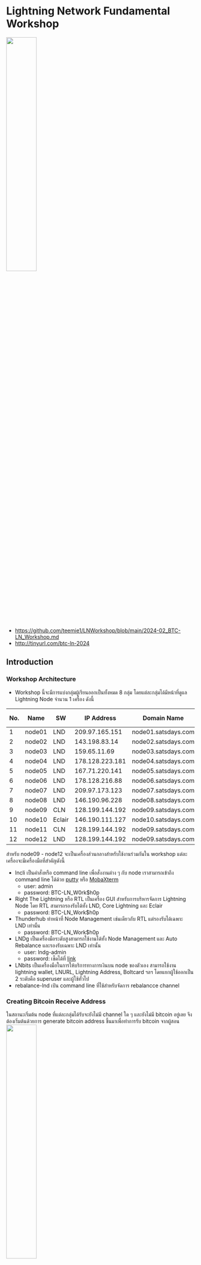 # Lightning Network Fundamental Workshop
<img src="btc-ln-2024-link.png"  width="40%" height="40%"/>

 - https://github.com/teemie1/LNWorkshop/blob/main/2024-02_BTC-LN_Workshop.md
 - http://tinyurl.com/btc-ln-2024


## Introduction

### Workshop Architecture
 - Workshop นี้จะมีการแบ่งกลุ่มผู้เรียนออกเป็นทั้งหมด 8 กลุ่ม โดยแต่ละกลุ่มได้มีหน้าที่ดูแล Lightning Node จำนวน 1 เครื่อง ดังนี้

|No.| Name |SW|IP Address     |Domain Name        |all_users_password |RTL|Thunder hub|LNDg|LNDg Password|LNbits Superuser|
|---|----------|--------|---------------|-------------------|---------------|---|----------|-|---|-------|
| 1 |  node01  |  LND   | 209.97.165.151 |node01.satsdays.com|BTC-LN_W0rk$h0p|[Link](https://node09.satsdays.com:4001/rtl/login)|[Link](https://satsdays.com:4002/)| [Link](http://node01.satsdays.com:8889/) |[Link](https://docs.google.com/spreadsheets/d/1XJwQTcZhcGYICkqOXlmo-uinYKcIBEXP4U5_Yw2ejN4/edit#gid=1304207126)|[Link](https://node01.satsdays.com/admin?usr=9a899a2daac041108cf506002959da7c)|
| 2 |  node02  |  LND   | 143.198.83.14 |node02.satsdays.com|BTC-LN_W0rk$h0p|[Link](https://node09.satsdays.com:4001/rtl/login)|[Link](https://satsdays.com:4002/)| [Link](http://node02.satsdays.com:8889/) |[Link](https://docs.google.com/spreadsheets/d/1XJwQTcZhcGYICkqOXlmo-uinYKcIBEXP4U5_Yw2ejN4/edit#gid=116730586)|[Link](https://node02.satsdays.com/admin?usr=416d6b5301aa4bf0a5ad3a6eb5db31ee)|
| 3 |  node03  |  LND   | 159.65.11.69 |node03.satsdays.com|BTC-LN_W0rk$h0p|[Link](https://node09.satsdays.com:4001/rtl/login)|[Link](https://satsdays.com:4002/)| [Link](http://node03.satsdays.com:8889/) |[Link](https://docs.google.com/spreadsheets/d/1XJwQTcZhcGYICkqOXlmo-uinYKcIBEXP4U5_Yw2ejN4/edit#gid=1070803002)|[Link](https://node03.satsdays.com/admin?usr=81aee542aaa247769858e4ae1b2ec700)|
| 4 |  node04  |  LND   | 178.128.223.181 |node04.satsdays.com|BTC-LN_W0rk$h0p|[Link](https://node09.satsdays.com:4001/rtl/login)|[Link](https://satsdays.com:4002/)| [Link](http://node04.satsdays.com:8889/) |[Link](https://docs.google.com/spreadsheets/d/1XJwQTcZhcGYICkqOXlmo-uinYKcIBEXP4U5_Yw2ejN4/edit#gid=1960160541)|[Link](https://node04.satsdays.com/admin?usr=51ee5e28929f41c39edc24af8033b3a1)|
| 5 |  node05  |  LND   | 167.71.220.141 |node05.satsdays.com|BTC-LN_W0rk$h0p|[Link](https://node09.satsdays.com:4001/rtl/login)|[Link](https://satsdays.com:4002/)| [Link](http://node05.satsdays.com:8889/) |[Link](https://docs.google.com/spreadsheets/d/1XJwQTcZhcGYICkqOXlmo-uinYKcIBEXP4U5_Yw2ejN4/edit#gid=1066962262)|[Link](https://node05.satsdays.com/admin?usr=5656c0726b204b1586de4ef20c65139a)|
| 6 |  node06  |  LND   | 178.128.216.88 |node06.satsdays.com|BTC-LN_W0rk$h0p|[Link](https://node09.satsdays.com:4001/rtl/login)|[Link](https://satsdays.com:4002/)| [Link](http://node06.satsdays.com:8889/) |[Link](https://docs.google.com/spreadsheets/d/1XJwQTcZhcGYICkqOXlmo-uinYKcIBEXP4U5_Yw2ejN4/edit#gid=693880070)|[Link](https://node06.satsdays.com/admin?usr=a0c9c57ce4bd40e0900ca31431a76e00)|
| 7 |  node07  |  LND   | 209.97.173.123 |node07.satsdays.com|BTC-LN_W0rk$h0p|[Link](https://node09.satsdays.com:4001/rtl/login)|[Link](https://satsdays.com:4002/)| [Link](http://node07.satsdays.com:8889/) |[Link](https://docs.google.com/spreadsheets/d/1XJwQTcZhcGYICkqOXlmo-uinYKcIBEXP4U5_Yw2ejN4/edit#gid=129394141)|[Link](https://node07.satsdays.com/admin?usr=24be5aeb6db24b91bded5bf6c0c93089)|
| 8 |  node08  |  LND   |146.190.96.228 |node08.satsdays.com|BTC-LN_W0rk$h0p|[Link](https://node09.satsdays.com:4001/rtl/login)|[Link](https://satsdays.com:4002/)| [Link](http://node08.satsdays.com:8889/) |[Link](https://docs.google.com/spreadsheets/d/1XJwQTcZhcGYICkqOXlmo-uinYKcIBEXP4U5_Yw2ejN4/edit#gid=709637060)|[Link](https://node08.satsdays.com/admin?usr=ac65dfacf1a840f2837da3455c2cdfdb)|
| 9 |  node09  |  CLN   |128.199.144.192|node09.satsdays.com|BTC-LN_W0rk$h0p|[Link](https://node09.satsdays.com:4001/rtl/login)| - | - | - |[Link](https://node09.satsdays.com/wallet?usr=844627c9e2564841ab88f295e6de7dd0)|
|10 |  node10  |  Eclair|146.190.111.127|node10.satsdays.com|BTC-LN_W0rk$h0p|[Link](https://node09.satsdays.com:4001/rtl/login)| - | - | - |[Link](https://node10.satsdays.com/admin?usr=b4243c86d5b34969baea0cca463af07a)|
|11 |  node11  |  CLN   |128.199.144.192|node09.satsdays.com|BTC-LN_W0rk$h0p|[Link](https://node09.satsdays.com:4001/rtl/login)| -     | - | -  | -     |
|12 |  node12  |  LND   |128.199.144.192|node09.satsdays.com|BTC-LN_W0rk$h0p|[Link](https://node09.satsdays.com:4001/rtl/login)| -     | -  | -     |

  สำหรับ node09 - node12 จะเป็นเครื่องส่วนกลางสำหรับใช้งานร่วมกันใน workshop แต่ละเครื่องจะมีเครื่องมือที่สำคัญดังนี้
 - lncli เป็นคำสั่งหรือ command line เพื่อสั่งงานต่าง ๆ กับ node เราสามารถเข้าถึง command line ได้ด้วย [putty](https://the.earth.li/~sgtatham/putty/latest/w64/putty.exe) หรือ [MobaXterm](https://download.mobatek.net/2232022120824733/MobaXterm_Portable_v22.3.zip)
   - user: admin
   - password: BTC-LN_W0rk$h0p  
 - Right The Lightning หรือ RTL เป็นเครื่อง GUI สำหรับการบริหารจัดการ Lightning Node โดย RTL สามารถรองรับได้ทั้ง LND, Core Lightning และ Eclair
   - password: BTC-LN_Work$h0p
 - Thunderhub ทำหน้าที่ Node Management เช่นเดียวกับ RTL แต่รองรับได้เฉพาะ LND เท่านั้น
   - password: BTC-LN_Work$h0p
 - LNDg เป็นเครื่องมือระดับสูงสามารถใช้งานได้ทั้ง Node Management และ Auto Rebalance และรองรับเฉพาะ LND เท่านั้น
   - user: lndg-admin
   - password: เช็ดได้ที่ [link](https://docs.google.com/spreadsheets/d/1XJwQTcZhcGYICkqOXlmo-uinYKcIBEXP4U5_Yw2ejN4/edit#gid=0)
 - LNbits เป็นเครื่องมือในการให้บริการทางการเงินบน node ของตัวเอง สามารถใช้งาน lightning wallet, LNURL, Lightning Address, Boltcard ฯลฯ โดยแยกผู้ใช้ออกเป็น 2 ระดับคือ superuser และผู้ใช้ทั่วไป
 - rebalance-lnd เป้น command line ที่ใช้สำหรับจัดการ rebalancce channel



### Creating Bitcoin Receive Address

  ในสถานะเริ่มต้น node ที่แต่ละกลุ่มได้รับจะยังไม่มี channel ใด ๆ และยังไม่มี bitcoin อยู่เลย จึงต้องเริ่มต้นด้วยการ generate bitcoin address ขึ้นมาเพื่อทำการรับ bitcoin จากผู้สอน
<img src="ืnode-diagram-01.png"  width="40%" height="40%"/>

  
#### lncli
~~~
# Generate address
lncli newaddress p2wkh

# Check the balance
lncli walletbalance
~~~
#### RTL
~~~
Go to Menu "On-chain"--> "Generate Address"
~~~
#### Thunderhub
~~~
Go to Menu "Home" --> "⚓Receive"
~~~
#### LNDg
~~~
Click at "New Onchain Address"
~~~
เมื่อสร้าง address สำหรับการรับ testnet bitcoin เรียบร้อยแล้วให้นำไปใส่ใน google sheet ที่ [link](https://docs.google.com/spreadsheets/d/1XJwQTcZhcGYICkqOXlmo-uinYKcIBEXP4U5_Yw2ejN4) ตามกลุ่มของแต่ละคน

### Gather Node URI for Peer Connection
#### lncli
~~~
lncli getinfo
~~~
#### RTL
~~~
Go to Menu "Publiv Key" --> "Node URI1"
~~~
#### Thunderhub
~~~
Go to Menu "Home" --> "Connect"
~~~
#### LNDg
~~~
Look at "Addresses"
~~~
เมื่อทราบ Node URI ของกลุ่มแล้วให้นำไปใส่ใน Google Sheet เช่นกัน[link](https://docs.google.com/spreadsheets/d/1XJwQTcZhcGYICkqOXlmo-uinYKcIBEXP4U5_Yw2ejN4) ตามกลุ่มของแต่ละคน

## Opening Lightning Channel

### Opening Single Channel 

|No.|Node Name |Open Channel to|Amount (Sats)     |
|---|----------|---------------|------------------|
| 1 | node01   | node02        | 1,000,000        |
| 2 | node02   | node03        | 1,000,000        |
| 3 | node03   | node04        | 1,000,000        |
| 4 | node04   | node05        | 1,000,000        |
| 5 | node05   | node06        | 1,000,000        |
| 6 | node06   | node07        | 1,000,000        |
| 7 | node07   | node08        | 1,000,000        |
| 8 | node08   | node01        | 1,000,000        |

#### lncli (command)
~~~
lncli openchannel --connect [Target Node IP]:[Target Node Port] [Target Node ID] [Amount in Sats]

# Example:
lncli openchannel --connect 203.132.94.196:9735 038863cf8ab91046230f561cd5b386cbff8309fa02e3f0c3ed161a3aeb64a643b9 1000000
~~~
#### RTL
~~~
Go to Menu "Lightning" --> "Peers/Channels" --> "Open Channel"
~~~
#### Thunderhub
~~~
Go to Menu "Home" --> "Quick Action : Open" --> "Manual : Open" 
~~~
#### LNDg
~~~
Go to  "Open a Channel"
~~~
#### LNbits
~~~
Go to Menu "Manage : Node" --> "Channels" --> "OPEN CHANNEL"
~~~

### Opening Multi-Channel by Batching

|No.|Node Name |Open Batch Channels to|Amount (Sats)     |
|---|----------|----------------|------------------|
| 1 | node01   | node09 & node11| 500,000        |
| 2 | node02   | node09 & node11| 500,000        |
| 3 | node03   | node09 & node11| 500,000        |
| 4 | node04   | node09 & node11| 500,000        |
| 5 | node05   | node09 & node11| 500,000        |
| 6 | node06   | node09 & node11| 500,000        |
| 7 | node07   | node09 & node11| 500,000        |
| 8 | node08   | node09 & node11| 500,000        |

#### lncli (command)
~~~
lncli batchopenchannel --sat_per_vbyte=[Fee] [Channel JSON]

# Example:
  lncli batchopenchannel --sat_per_vbyte=1 '[{
    "node_pubkey": "038863cf8ab91046230f561cd5b386cbff8309fa02e3f0c3ed161a3aeb64a643b9",
    "local_funding_amount": 500000
  }, {
    "node_pubkey": "03e84a109cd70e57864274932fc87c5e6434c59ebb8e6e7d28532219ba38f7f6df",
    "local_funding_amount": 500000
  }]'

~~~

#### LNDg
~~~
Click at "Batching" --> "Batch Open Up To 10 Channels"
~~~


### Opening Channel with Push Value

|No.|Node Name |Open Channel to|Amount (Sats)     |Push Amount (Sats)|
|---|----------|---------------|------------------|--|
| 1 | node01   | node10        | 400,000        |200,000|
| 2 | node02   | node10        | 400,000        |200,000|
| 3 | node03   | node10        | 400,000        |200,000|
| 4 | node04   | node10        | 400,000        |200,000|
| 5 | node05   | node10        | 400,000        |200,000|
| 6 | node06   | node10        | 400,000        |200,000|
| 7 | node07   | node10        | 400,000        |200,000|
| 8 | node08   | node10        | 400,000        |200,000|

#### lncli (command)
~~~
lncli openchannel --connect [Target Node IP]:[Target Node Port] [Target Node ID] [Amount in Sats] [Push Amount in Sats]

# Example:
 lncli openchannel --connect 146.190.111.127:9735 025e3a294d3b13e44a704fc3a825c977e8c46d214b696d51ddf1e55f5b193ced53 200000 100000

~~~
#### Thunderhub
~~~
Go to Menu "Home" --> "Quick Action : Open" --> "Manual : Open" --> "Advanced" --> "Push Token to Partner"
~~~

#### LNbits
~~~
Go to Menu "Manage : Node" --> "Channels" --> "OPEN CHANNEL" --> "Advanced" --> "Push Amount"
~~~
### Channel Backup (SCB)
Check channel backup file by command line.
~~~
# Find the backup file path
grep backupfilepath /data/lnd/lnd.conf

# List backup file
ls -l /data/backup/nodeXX/channel.backup
~~~

## Basic Rebalancing

|No.|Node Name |From Channel|To Channel|Rebalance Amount (Sats)     |
|---|----------|------------|----|------------------|
| 1 | node01   | node02 | node08| 51,000        |
| 2 | node02   | node03 | node01| 52,000        |
| 3 | node03   | node04 | node02| 53,000        |
| 4 | node04   | node05 | node03| 54,000        |
| 5 | node05   | node06 | node04| 55,000        |
| 6 | node06   | node07 | node05| 56,000        |
| 7 | node07   | node08 | node06| 57,000        |
| 8 | node08   | node01 | node07| 58,000        |

#### rebalance-lnd (command)
~~~
sudo -iu rebalance-lnd
# Check the channel id
rebalance.py --network testnet -c

# Rebalance without reckless
rebalance.py --network testnet -f [FROM_CHANNEL] -t [TO_CHANNEL] -a [AMOUNT] --fee-limit 1000

# Rebalance with reckless
rebalance.py --network testnet -f [FROM_CHANNEL] -t [TO_CHANNEL] -a [AMOUNT] --fee-limit 1000 --reckless
~~~

#### RTL
~~~
Go to Menu "Lightning"--> "Peers/Channels" --> At Action Menu "Circular Rebalance"
~~~
#### Thunderhub
~~~
Go to Menu "Rebalance"
~~~
#### LNDg
~~~
Click at "Rebalancing"
~~~

## Lightning Payment

### Paying by Bolt11 Invoice

#### lncli
~~~
# Pay invoice
lncli payinvoice [INVOICE]

# Example
  lncli payinvoice lntb10u1pjmyg39pp5cg7qra7ffwt9uvcxxwsda4gp03qplzq3zzg6d36yz0rqs9t54d6qdq2w3jhxapsxgsp5xzzwdrdq6rjze83x0u4ltl8rfcpp3hm8gk385d87ng8unmes8ynsmqz9gxqrrsscqp79q2sqqqqqysgq68hc8rqzcmudru7punu6k8gq47qrqup8k05tkcjykg22svj43j3sa8w9v77uy4y5s5zazd2ne9e5hhfdw6jdcav6d6jrg2sry7yhrksq5mef2x
~~~
#### RTL
~~~
Go to Menu "Lightning"--> "Transactions" --> "Send Payment"
~~~
#### Thunderhub
~~~
Go to Menu "Home" --> "⚡Send"
~~~
#### LNbits
~~~
Go to Menu "Wallet" --> "PASTE REQUEST"
~~~

### Paying by Keysend

|No.|Node Name |keysend to |Amount (Sats)     |
|---|----------|-----------|------------------|
| 1 | node01   | node03 | 11,000        |
| 2 | node02   | node05 | 12,000        |
| 3 | node03   | node07 | 13,000        |
| 4 | node04   | node01 | 14,000        |
| 5 | node05   | node08 | 15,000        |
| 6 | node06   | node04 | 16,000        |
| 7 | node07   | node06 | 17,000        |
| 8 | node08   | node02 | 18,000        |

#### lncli
~~~
# Pay invoice
lncli sendpayment --dest [TARGET NODE ID] --amt [AMOUNT] --keysend

# Example
  lncli sendpayment --dest 02594a72bb0405de2490eea7b592f9a09365e2112e75689357caefcff65fee4044 --amt 2000 --keysend
~~~

#### Thunderhub
~~~
Go to Menu "Home" --> "⚡Send" --> "Is keysend to Yes"
~~~


### Paying by Bolt12 Offer (CLN Only)
|No.|Node Name |Pay to |Amount (Sats)     |
|---|----------|-----------|------------------|
| 1 | node09   | node11 | 3,000        |
| 2 | node11   | node09 | 4,000        |


## Closing Lightning Channel

### Mutual Closing Channel
|No.|Node Name |Close Channel to |
|---|----------|-----------|
| 1 | node01   | node09 |
| 2 | node02   | node11 |
| 3 | node03   | node09 |
| 4 | node04   | node11 |
| 5 | node05   | node09 |
| 6 | node06   | node11 |
| 7 | node07   | node00 |
| 8 | node08   | node11 |

#### lncli
~~~
# List Channels
lncli listchannels
# List Pending Channels
lncli pendingchannels

# Close Channel
lncli closechannel --chan_point [CHANNEL_POINT]

# Example
lncli closechannel --chan_point 5d5525977da0bb762866afa953cdb2d69e7fe187f51e13b188345a7121596266:2
~~~
#### RTL
~~~
Go to Menu "Lightning"--> "Peers/Channels" --> Action Menu : "Close Channel"
~~~
#### Thunderhub
~~~
Go to Menu "Channels" --> Action "Close Channel"
~~~
#### LNDg
~~~
Click at "Close a Channel"
~~~
### Force Closing Channel
|No.|Node Name |Force Close Channel to |
|---|----------|-----------|
| 1 | node01   | node10 |
| 2 | node02   | node10 |
| 3 | node03   | node10 |
| 4 | node04   | node10 |
| 5 | node05   | node10 |
| 6 | node06   | node10 |
| 7 | node07   | node10 |
| 8 | node08   | node10 |

#### lncli
~~~
# Close Channel
lncli closechannel --force --chan_point [CHANNEL_POINT]

# Example
lncli closechannel --force --chan_point 7be3bd753a31d7531b1819d89453b6e6d1b1c442634d0282e1b4b7425ada0f8a:0
~~~

## Recovering LND from Channel Backup
